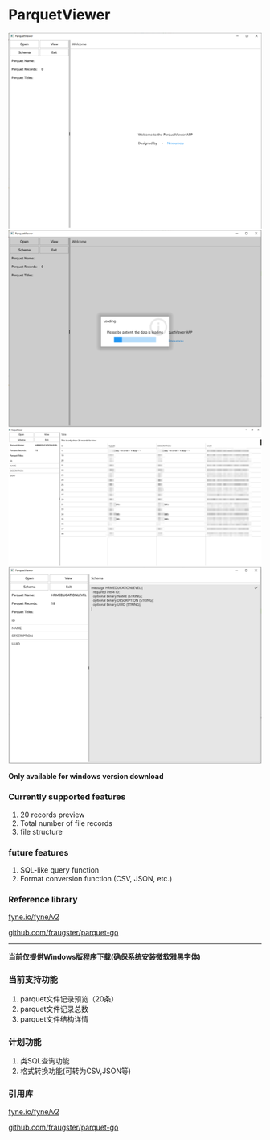 # ParquetViewer
<img src="sreenshot/1.png" style="zoom:75%;" />

<img src="sreenshot/2.png" style="zoom:75%;" />

<img src="sreenshot/3.png" style="zoom:75%;" />

<img src="sreenshot/4.png" style="zoom:75%;" />

**Only available for windows version download**

### **Currently supported features**

1. 20 records preview
2. Total number of file records
3. file structure

### **future features**

1. SQL-like query function
2. Format conversion function (CSV, JSON, etc.)

### Reference library

[fyne.io/fyne/v2](https://pkg.go.dev/github.com/fraugster/parquet-go@v0.10.0)

[github.com/fraugster/parquet-go](https://pkg.go.dev/github.com/fraugster/parquet-go@v0.10.0)

------

**当前仅提供Windows版程序下载(确保系统安装微软雅黑字体)**

### **当前支持功能**

1. parquet文件记录预览（20条）
2. parquet文件记录总数
3. parquet文件结构详情

### **计划功能**

1. 类SQL查询功能
2. 格式转换功能(可转为CSV,JSON等)

### 引用库

[fyne.io/fyne/v2](https://pkg.go.dev/github.com/fraugster/parquet-go@v0.10.0)

[github.com/fraugster/parquet-go](https://pkg.go.dev/github.com/fraugster/parquet-go@v0.10.0)